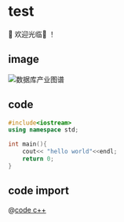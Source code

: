 # test

<!-- [[toc]] -->
:smiling_face_with_three_hearts: 欢迎光临:tada: ！

## image
![数据库产业图谱](/image/中国数据库产业图谱（2024年）.jpg)

## code

```c++ title="hello world"
#include<iostream>
using namespace std;

int main(){
    cout<< "hello world"<<endl;
    return 0;
}
```

## code import
@[code c++](./main.cpp)
